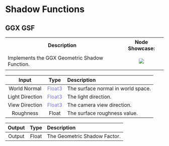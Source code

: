 # Shadow Functions

## GGX GSF

<table>
<tr><th>Description</th><th>Node Showcase:</th></tr>
<tr>
    <td>
        Implements the GGX Geometric Shadow Function.
    </td>
    <td><p align="center"> 
        <image src="./Images/GGXGSF.png"/> 
    </p></td>
</tr>
</table>

| Input  | Type | Description |
| :----: | :--: | :---------  |
| World Normal | <span style="color:#7775E8">Float3</span> | The surface normal in world space. |
| Light Direction | <span style="color:#7775E8">Float3</span> | The light direction. |
| View Direction | <span style="color:#7775E8">Float3</span> | The camera view direction. |
| Roughness | Float | The surface roughness value. |

| Output | Type | Description |
| :----: | :--: | :---------  |
| Output | Float | The Geometric Shadow Factor. |
